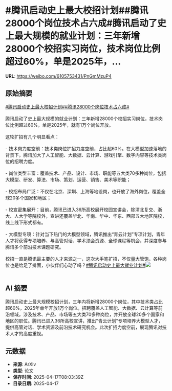 # #腾讯启动史上最大校招计划##腾讯28000个岗位技术占六成#腾讯启动了史上最大规模的就业计划：三年新增28000个校招实习岗位，技术岗位比例超过60%，单是2025年，...

**URL**: https://weibo.com/6105753431/PnGmMzuP4

## 原始摘要

<a href="https://m.weibo.cn/search?containerid=231522type%3D1%26t%3D10%26q%3D%23%E8%85%BE%E8%AE%AF%E5%90%AF%E5%8A%A8%E5%8F%B2%E4%B8%8A%E6%9C%80%E5%A4%A7%E6%A0%A1%E6%8B%9B%E8%AE%A1%E5%88%92%23&amp;extparam=%23%E8%85%BE%E8%AE%AF%E5%90%AF%E5%8A%A8%E5%8F%B2%E4%B8%8A%E6%9C%80%E5%A4%A7%E6%A0%A1%E6%8B%9B%E8%AE%A1%E5%88%92%23" data-hide=""><span class="surl-text">#腾讯启动史上最大校招计划#</span></a><a href="https://m.weibo.cn/search?containerid=231522type%3D1%26t%3D10%26q%3D%23%E8%85%BE%E8%AE%AF28000%E4%B8%AA%E5%B2%97%E4%BD%8D%E6%8A%80%E6%9C%AF%E5%8D%A0%E5%85%AD%E6%88%90%23&amp;extparam=%23%E8%85%BE%E8%AE%AF28000%E4%B8%AA%E5%B2%97%E4%BD%8D%E6%8A%80%E6%9C%AF%E5%8D%A0%E5%85%AD%E6%88%90%23" data-hide=""><span class="surl-text">#腾讯28000个岗位技术占六成#</span></a><br><br>腾讯启动了史上最大规模的就业计划：三年新增28000个校招实习岗位，技术岗位比例超过60%，单是2025年，就有1万个岗位开放。<br><br>这轮扩招有几个明显看点：<br><br>- 技术岗力度空前：技术类岗位扩招力度空前，占比超60%。在大模型加速落地的背景下，腾讯加大了人工智能、大数据、云计算、游戏引擎、数字内容等技术类岗位的招聘力度。<br><br>- 岗位类型丰富：覆盖技术、产品、设计、市场、职能等五大类70多种岗位，包括大模型、研发、算法、市场、策划、运营、销售、美术等职能；<br>    <br>- 校招布局广泛：不仅在北京、深圳、上海等地设岗，也开放了海外岗位，覆盖全球20多个国家和地区；<br>    <br>- 校宣密集展开：目前，腾讯已进入36所高校展开校园宣讲会，除清北复交、浙大、人大学等院校外，宣讲还覆盖华北、华南、华中、华东、西部五大地区院校，线上线下形式都有。<br><br>- 大模型专项：针对当下热门的大模型领域，腾讯推出“青云计划”专项计划，青年人才将获得专项培养、与高管对话、学术顶会资源、全球课程等机会，并深度参与腾讯多个前沿技术课题研究。<br><br>校招一直是腾讯最主要的人才来源之一，这次大手笔扩招，不仅量大管饱，各种岗位也是给足了排面，小伙伴们心动了吗？<a href="https://m.weibo.cn/search?containerid=231522type%3D1%26t%3D10%26q%3D%23%E8%85%BE%E8%AE%AF%E5%90%AF%E5%8A%A8%E5%8F%B2%E4%B8%8A%E6%9C%80%E5%A4%A7%E5%B0%B1%E4%B8%9A%E8%AE%A1%E5%88%92%23&amp;extparam=%23%E8%85%BE%E8%AE%AF%E5%90%AF%E5%8A%A8%E5%8F%B2%E4%B8%8A%E6%9C%80%E5%A4%A7%E5%B0%B1%E4%B8%9A%E8%AE%A1%E5%88%92%23" data-hide=""><span class="surl-text">#腾讯启动史上最大就业计划#</span></a><img style="" src="https://tvax1.sinaimg.cn/large/006Fd7o3gy1i0juj4iy9hj30r40f9160.jpg" referrerpolicy="no-referrer"><br><br>

## AI 摘要

腾讯启动史上最大规模校招计划，三年内将新增28000个岗位，其中技术类占比超60%，2025年单年开放1万个岗位。招聘覆盖人工智能、大数据、云计算等前沿领域，涉及技术、产品、市场等五大类70多种岗位，并开放全球20多个国家和地区的职位。腾讯已进入36所高校宣讲，推出"青云计划"专项培养大模型人才，提供高管对话、学术资源及前沿技术研究机会。此次扩招力度空前，展现腾讯对技术人才的高度重视。

## 元数据

- **来源**: ArXiv
- **类型**: 论文
- **保存时间**: 2025-04-17T08:03:39Z
- **目录日期**: 2025-04-17
